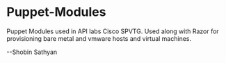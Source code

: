 Puppet-Modules
==============

Puppet Modules used in API labs Cisco SPVTG. Used along with Razor for provisioning bare metal and vmware hosts and
virtual machines.


--Shobin Sathyan

